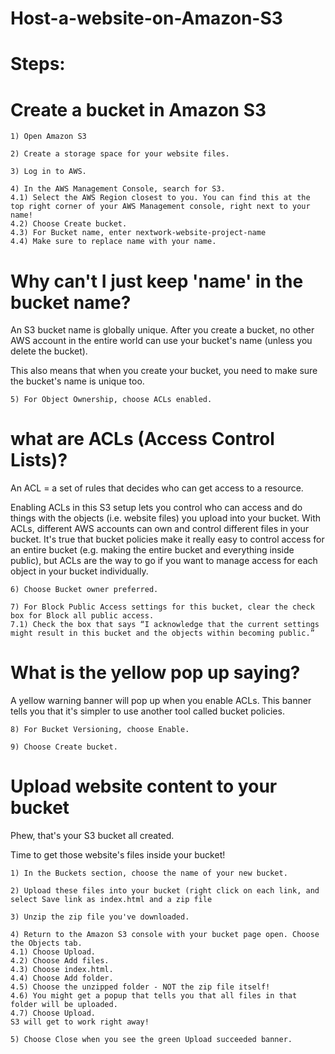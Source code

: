 # Host-a-website-on-Amazon-S3


# Steps:

# Create a bucket in Amazon S3 
```
1) Open Amazon S3
```
```
2) Create a storage space for your website files.
```
```
3) Log in to AWS.
```
```
4) In the AWS Management Console, search for S3.
4.1) Select the AWS Region closest to you. You can find this at the top right corner of your AWS Management console, right next to your name!
4.2) Choose Create bucket.
4.3) For Bucket name, enter nextwork-website-project-name
4.4) Make sure to replace name with your name.
```


# Why can't I just keep 'name' in the bucket name?
An S3 bucket name is globally unique. After you create a bucket, no other AWS account in the entire world can use your bucket's name (unless you delete the bucket).

This also means that when you create your bucket, you need to make sure the bucket's name is unique too.



```
5) For Object Ownership, choose ACLs enabled.
```

# what are ACLs (Access Control Lists)?
An ACL = a set of rules that decides who can get access to a resource.

Enabling ACLs in this S3 setup lets you control who can access and do things with the objects (i.e. website files) you upload into your bucket.
With ACLs, different AWS accounts can own and control different files in your bucket.
It's true that bucket policies make it really easy to control access for an entire bucket (e.g. making the entire bucket and everything inside public), but ACLs are the way to go if you want to manage access for each object in your bucket individually.

```
6) Choose Bucket owner preferred.
```

```
7) For Block Public Access settings for this bucket, clear the check box for Block all public access.
7.1) Check the box that says “I acknowledge that the current settings might result in this bucket and the objects within becoming public.”
```
# What is the yellow pop up saying?
A yellow warning banner will pop up when you enable ACLs. This banner tells you that it's simpler to use another tool called bucket policies.

```
8) For Bucket Versioning, choose Enable.
```
```
9) Choose Create bucket.
```

# Upload website content to your bucket
Phew, that's your S3 bucket all created.

Time to get those website's files inside your bucket!
```
1) In the Buckets section, choose the name of your new bucket.
```
```
2) Upload these files into your bucket (right click on each link, and select Save link as index.html and a zip file
```
```
3) Unzip the zip file you've downloaded.
```
```
4) Return to the Amazon S3 console with your bucket page open. Choose the Objects tab.
4.1) Choose Upload.
4.2) Choose Add files.
4.3) Choose index.html.
4.4) Choose Add folder.
4.5) Choose the unzipped folder - NOT the zip file itself!
4.6) You might get a popup that tells you that all files in that folder will be uploaded.
4.7) Choose Upload.
S3 will get to work right away!
```
```
5) Choose Close when you see the green Upload succeeded banner.
```

